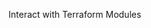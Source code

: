Interact with Terraform Modules

```tf

```


```tf

```

```tf

```

```tf

```

```tf

```

```tf

```

```tf

```
```tf

```
```tf

```
```tf

```

```tf

```

```tf

```
